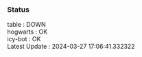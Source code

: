### Status


table : DOWN  
hogwarts : OK  
icy-bot : OK  
Latest Update : 2024-03-27 17:06:41.332322
